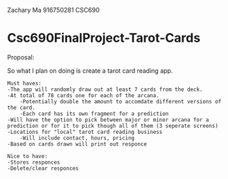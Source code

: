Zachary Ma
916750281
CSC690

# Csc690FinalProject-Tarot-Cards

Proposal:

So what I plan on doing is create a tarot card reading app.

	Must haves:
 	-The app will randomly draw out at least 7 cards from the deck.
	-At total of 78 cards one for each of the arcana.
		-Potentially double the amount to accomdate different versions of the card.
		-Each card has its own fragment for a prediction
	-Will have the option to pick between major or minor arcana for a prediction or for it to pick though all of them (3 seperate screens)
	-Locations for "local" tarot card reading business
		-Will include contact, hours, pricing
	-Based on cards drawn will print out responce

	Nice to have:
	-Stores responces
	-Delete/clear responces
	
